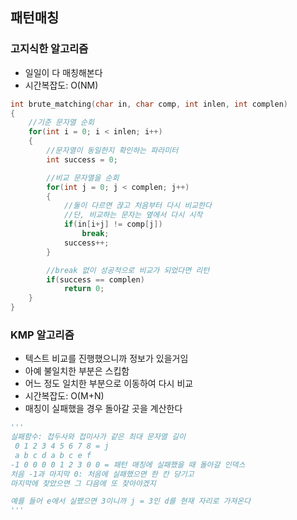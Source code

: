 ## 패턴매칭
### 고지식한 알고리즘
- 일일이 다 매칭해본다
- 시간복잡도: O(NM)
```c
int brute_matching(char in, char comp, int inlen, int complen)
{
    //기준 문자열 순회
    for(int i = 0; i < inlen; i++)
    {
        //문자열이 동일한지 확인하는 파라미터
        int success = 0;

        //비교 문자열을 순회
        for(int j = 0; j < complen; j++)
        {
            //둘이 다르면 끊고 처음부터 다시 비교한다
            //단, 비교하는 문자는 옆에서 다시 시작
            if(in[i+j] != comp[j])
                break;
            success++;
        }

        //break 없이 성공적으로 비교가 되었다면 리턴
        if(success == complen)
            return 0;
    }
}
```

### KMP 알고리즘
- 텍스트 비교를 진행했으니까 정보가 있을거임
- 아예 불일치한 부분은 스킵함
- 어느 정도 일치한 부분으로 이동하여 다시 비교
- 시간복잡도: O(M+N)
- 매칭이 실패했을 경우 돌아갈 곳을 계산한다
```py
'''
실패함수: 접두사와 접미사가 같은 최대 문자열 길이
 0 1 2 3 4 5 6 7 8 = j
 a b c d a b c e f 
-1 0 0 0 0 1 2 3 0 0 = 패턴 매칭에 실패했을 때 돌아갈 인덱스
처음 -1과 마지막 0: 처음에 실패했으면 한 칸 당기고
마지막에 찾았으면 그 다음에 또 찾아야겠지

예를 들어 e에서 실팼으면 3이니까 j = 3인 d를 현재 자리로 가져온다
'''
```